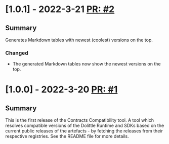 # [1.0.1] - 2022-3-21 [PR: #2](https://github.com/dolittle/contracts-compatibility/pull/2)
## Summary

Generates Markdown tables with newest (coolest) versions on the top.

### Changed

- The generated Markdown tables now show the newest versions on the top.


# [1.0.0] - 2022-3-20 [PR: #1](https://github.com/dolittle/contracts-compatibility/pull/1)
## Summary

This is the first release of the Contracts Compatibility tool. A tool which resolves compatible versions of the Dolittle Runtime and SDKs based on the current public releases of the artefacts - by fetching the releases from their respective registries. See the README file for more details.


